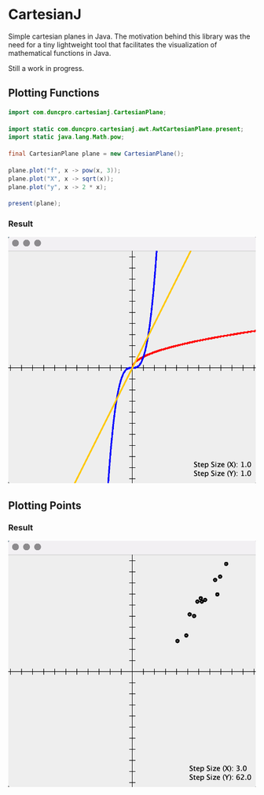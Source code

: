 # CartesianJ 
Simple cartesian planes in Java. The motivation behind this library was the need for a tiny
lightweight tool that facilitates the visualization of mathematical functions
in Java.

Still a work in progress.

## Plotting Functions
````java
import com.duncpro.cartesianj.CartesianPlane;

import static com.duncpro.cartesianj.awt.AwtCartesianPlane.present;
import static java.lang.Math.pow;

final CartesianPlane plane = new CartesianPlane();

plane.plot("f", x -> pow(x, 3));
plane.plot("X", x -> sqrt(x));
plane.plot("y", x -> 2 * x);

present(plane);
````

### Result
![](plot-functions-demo.png)

## Plotting Points
### Result
![](plot-points-demo.png)
